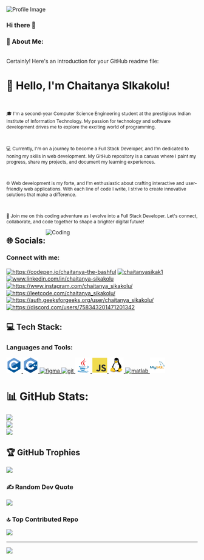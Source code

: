 ![Profile Image](https://user-images.githubusercontent.com/90236635/232446433-d5540fa2-fe28-4bb8-b929-cdb51fe61336.gif)
### Hi there 👋

### 💫 About Me:
<br>Certainly! Here's an introduction for your GitHub readme file:<br>
<h1>👋 Hello, I'm Chaitanya SIkakolu!</h1>
<br><p style="font-size: 12px;">🎓 I'm a second-year Computer Science Engineering student at the prestigious Indian Institute of Information Technology. My passion for technology and software development drives me to explore the exciting world of programming.</p>
<br><p style="font-size: 12px;">💻 Currently, I'm on a journey to become a Full Stack Developer, and I'm dedicated to honing my skills in web development. My GitHub repository is a canvas where I paint my progress, share my projects, and document my learning experiences.</p>
<br><p style="font-size: 12px;">🌐 Web development is my forte, and I'm enthusiastic about crafting interactive and user-friendly web applications. With each line of code I write, I strive to create innovative solutions that make a difference.</p>
<br><p style="font-size: 12px;">🚀 Join me on this coding adventure as I evolve into a Full Stack Developer. Let's connect, collaborate, and code together to shape a brighter digital future!</p>


<img align="right" alt="Coding" width="400" src="https://i.pinimg.com/originals/81/17/8b/81178b47a8598f0c81c4799f2cdd4057.gif">

## 🌐 Socials:
<h3 align="left">Connect with me:</h3>
<p align="left">
<a href="https://codepen.io/chaitanya-the-bashful" target="_blank"><img align="center" src="https://raw.githubusercontent.com/rahuldkjain/github-profile-readme-generator/master/src/images/icons/Social/codepen.svg" alt="https://codepen.io/chaitanya-the-bashful" height="30" width="40" /></a>
<a href="https://twitter.com/chaitanyasikak1" target="_blank"><img align="center" src="https://raw.githubusercontent.com/rahuldkjain/github-profile-readme-generator/master/src/images/icons/Social/twitter.svg" alt="chaitanyasikak1" height="30" width="40" /></a>
<a href="https://www.linkedin.com/in/chaitanya-sikakolu/" target="_blank"><img align="center" src="https://raw.githubusercontent.com/rahuldkjain/github-profile-readme-generator/master/src/images/icons/Social/linked-in-alt.svg" alt="www.linkedin.com/in/chaitanya-sikakolu" height="30" width="40" /></a>
<a href="https://www.instagram.com/chaitanya_sikakolu/" target="_blank"><img align="center" src="https://raw.githubusercontent.com/rahuldkjain/github-profile-readme-generator/master/src/images/icons/Social/instagram.svg" alt="https://www.instagram.com/chaitanya_sikakolu/" height="30" width="40" /></a>
<a href="https://leetcode.com/chaitanya_sikakolu/" target="_blank"><img align="center" src="https://raw.githubusercontent.com/rahuldkjain/github-profile-readme-generator/master/src/images/icons/Social/leet-code.svg" alt="https://leetcode.com/chaitanya_sikakolu/" height="30" width="40" /></a>
<a href="https://auth.geeksforgeeks.org/user/chaitanya_sikakolu/" target="_blank"><img align="center" src="https://raw.githubusercontent.com/rahuldkjain/github-profile-readme-generator/master/src/images/icons/Social/geeks-for-geeks.svg" alt="https://auth.geeksforgeeks.org/user/chaitanya_sikakolu/" height="30" width="40" /></a>
<a href="https://discord.com/users/758343201471201342" target="_blank"><img align="center" src="https://raw.githubusercontent.com/rahuldkjain/github-profile-readme-generator/master/src/images/icons/Social/discord.svg" alt="https://discord.com/users/758343201471201342" height="30" width="40" /></a>
</p>

## 💻 Tech Stack:
<h3 align="left">Languages and Tools:</h3>
<p align="left"> <a href="https://www.cprogramming.com/" target="_blank" rel="noreferrer"> <img src="https://raw.githubusercontent.com/devicons/devicon/master/icons/c/c-original.svg" alt="c" width="40" height="40"/> </a> <a href="https://www.w3schools.com/cpp/" target="_blank" rel="noreferrer"> <img src="https://raw.githubusercontent.com/devicons/devicon/master/icons/cplusplus/cplusplus-original.svg" alt="cplusplus" width="40" height="40"/> </a> <a href="https://www.figma.com/" target="_blank" rel="noreferrer"> <img src="https://www.vectorlogo.zone/logos/figma/figma-icon.svg" alt="figma" width="40" height="40"/> </a> <a href="https://git-scm.com/" target="_blank" rel="noreferrer"> <img src="https://www.vectorlogo.zone/logos/git-scm/git-scm-icon.svg" alt="git" width="40" height="40"/> </a> <a href="https://www.java.com" target="_blank" rel="noreferrer"> <img src="https://raw.githubusercontent.com/devicons/devicon/master/icons/java/java-original.svg" alt="java" width="40" height="40"/> </a> <a href="https://developer.mozilla.org/en-US/docs/Web/JavaScript" target="_blank" rel="noreferrer"> <img src="https://raw.githubusercontent.com/devicons/devicon/master/icons/javascript/javascript-original.svg" alt="javascript" width="40" height="40"/> </a> <a href="https://www.linux.org/" target="_blank" rel="noreferrer"> <img src="https://raw.githubusercontent.com/devicons/devicon/master/icons/linux/linux-original.svg" alt="linux" width="40" height="40"/> </a> <a href="https://www.mathworks.com/" target="_blank" rel="noreferrer"> <img src="https://upload.wikimedia.org/wikipedia/commons/2/21/Matlab_Logo.png" alt="matlab" width="40" height="40"/> </a> <a href="https://www.mysql.com/" target="_blank" rel="noreferrer"> <img src="https://raw.githubusercontent.com/devicons/devicon/master/icons/mysql/mysql-original-wordmark.svg" alt="mysql" width="40" height="40"/> </a> </p>

# 📊 GitHub Stats:
![](https://github-readme-stats.vercel.app/api?username=sikakoluchaitanya&theme=dark&hide_border=true&include_all_commits=true&count_private=true)<br/>
![](https://github-readme-streak-stats.herokuapp.com/?user=sikakoluchaitanya&theme=dark&hide_border=true)<br/>
![](https://github-readme-stats.vercel.app/api/top-langs/?username=sikakoluchaitanya&theme=dark&hide_border=true&include_all_commits=true&count_private=true&layout=compact)

## 🏆 GitHub Trophies
![](https://github-profile-trophy.vercel.app/?username=sikakoluchaitanya&theme=radical&no-frame=true&no-bg=true&margin-w=4)

### ✍️ Random Dev Quote
![](https://quotes-github-readme.vercel.app/api?type=horizontal&theme=radical)

### 🔝 Top Contributed Repo
![](https://github-contributor-stats.vercel.app/api?username=sikakoluchaitanya&limit=5&theme=onedark&combine_all_yearly_contributions=true)

---
[![](https://visitcount.itsvg.in/api?id=sikakoluchaitanya&icon=0&color=0)](https://visitcount.itsvg.in)

<!-- Proudly created with GPRM ( https://gprm.itsvg.in ) -->

